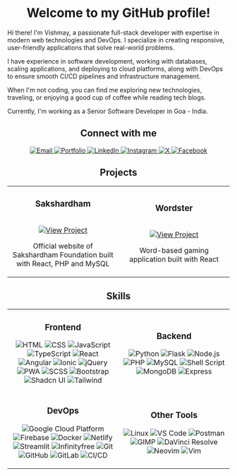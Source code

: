 <h1 align="center">Welcome to my GitHub profile!</h1>

Hi there! I'm Vishmay, a passionate full-stack developer with expertise in modern web technologies and DevOps. I specialize in creating responsive, user-friendly applications that solve real-world problems.

I have experience in software development, working with databases, scaling applications, and deploying to cloud platforms, along with DevOps to ensure smooth CI/CD pipelines and infrastructure management.

When I'm not coding, you can find me exploring new technologies, traveling, or enjoying a good cup of coffee while reading tech blogs.

Currently, I'm working as a Senior Software Developer in Goa - India.

<h2 align="center">Connect with me</h2>
<div align="center">
  <a href="mailto:vishmaycode@gmail.com">
    <img src="https://img.shields.io/badge/-Email-red?style=for-the-badge&logo=gmail&logoColor=white" alt="Email" />
  </a>
  <a href="https://vishmayk.netlify.app/">
    <img src="https://img.shields.io/badge/-Portfolio-black?style=for-the-badge&logo=googlechrome&logoColor=white" alt="Portfolio" />
  </a>
  <a href="https://www.linkedin.com/in/vishmay">
    <img src="https://img.shields.io/badge/-LinkedIn-blue?style=for-the-badge&logo=logmein&logoColor=white" alt="LinkedIn" />
  </a>
  <a href="https://www.instagram.com/__vishmay__/">
    <img src="https://img.shields.io/badge/-Instagram-E4405F?style=for-the-badge&logo=instagram&logoColor=white" alt="Instagram" />
  </a>
  <a href="https://x.com/VishmayK7">
    <img src="https://img.shields.io/badge/-X-black?style=for-the-badge&logo=x&logoColor=white" alt="X" />
  </a>
  <a href="https://www.facebook.com/vishmay.karbotkar">
    <img src="https://img.shields.io/badge/-Facebook-1877F2?style=for-the-badge&logo=facebook&logoColor=white" alt="Facebook" />
  </a>
</div>


<h2 align="center">Projects</h2>
<div align="center">

<table>
  <tr>
    <td align="center" width="50%">
      <h3>Sakshardham</h3>
      <br />
      <a href="https://sakshardham.org/">
        <img src="https://img.shields.io/badge/View_Project-123c76?style=for-the-badge&logo=googlechrome&logoColor=white" alt="View Project"/>
      </a>
      <br />
      <p>Official website of Sakshardham Foundation built with React, PHP and MySQL</p>
    </td>
    <td align="center" width="50%">
      <h3>Wordster</h3>
      <br />
      <a href="https://github.com/vishmaycode/wordster">
        <img src="https://img.shields.io/badge/View_Project-1f2937?style=for-the-badge&logo=github&logoColor=white" alt="View Project"/>
      </a>
      <br />
      <p>Word-based gaming application built with React</p>
    </td>
  </tr>
</table>

</div>


<h2 align="center">Skills</h2>
<div align="center">

<table>
  <tr>
    <td align="center" width="50%">
      <h3>Frontend</h3>
      <p>
        <img src="https://img.shields.io/badge/-HTML-orange?logo=html5&logoColor=white" alt="HTML" />
        <img src="https://img.shields.io/badge/-CSS-blue?logo=css3&logoColor=white" alt="CSS" />
        <img src="https://img.shields.io/badge/-JavaScript-yellow?logo=javascript&logoColor=white" alt="JavaScript" />
        <img src="https://img.shields.io/badge/-TypeScript-blue?logo=typescript&logoColor=white" alt="TypeScript" />
        <img src="https://img.shields.io/badge/-React-78934b?logo=react&logoColor=white" alt="React" />
        <img src="https://img.shields.io/badge/-Angular-red?logo=angular&logoColor=white" alt="Angular" />
        <img src="https://img.shields.io/badge/-Ionic-3880FF?logo=ionic&logoColor=white" alt="Ionic" />
        <img src="https://img.shields.io/badge/-jQuery-0769AD?logo=jquery&logoColor=white" alt="jQuery" />
        <img src="https://img.shields.io/badge/-PWA-5A0FC8?logo=pwa&logoColor=white" alt="PWA" />
        <img src="https://img.shields.io/badge/-SCSS-CC6699?logo=sass&logoColor=white" alt="SCSS" />
        <img src="https://img.shields.io/badge/-Bootstrap-7952B3?logo=bootstrap&logoColor=white" alt="Bootstrap" />
        <img src="https://img.shields.io/badge/-Shadcn_UI-black?logo=shadcnui&logoColor=white" alt="Shadcn UI" />
        <img src="https://img.shields.io/badge/-Tailwind-06B6D4?logo=tailwindcss&logoColor=white" alt="Tailwind" />
      </p>
    </td>
    <td align="center" width="50%">
      <h3>Backend</h3>
      <p>
        <img src="https://img.shields.io/badge/-Python-3776AB?logo=python&logoColor=white" alt="Python" />
        <img src="https://img.shields.io/badge/-Flask-000000?logo=flask&logoColor=white" alt="Flask" />
        <img src="https://img.shields.io/badge/-Node.js-339933?logo=node.js&logoColor=white" alt="Node.js" />
        <img src="https://img.shields.io/badge/-PHP-777BB4?logo=php&logoColor=white" alt="PHP" />
        <img src="https://img.shields.io/badge/-MySQL-4479A1?logo=mysql&logoColor=white" alt="MySQL" />
        <img src="https://img.shields.io/badge/-Shell_Script-black?logo=gnu-bash&logoColor=white" alt="Shell Script" />
        <img src="https://img.shields.io/badge/-MongoDB-47A248?logo=mongodb&logoColor=white" alt="MongoDB" />
        <img src="https://img.shields.io/badge/-Express-000000?logo=express&logoColor=white" alt="Express" />
      </p>
    </td>
  </tr>
  <tr>
    <td align="center" width="50%">
      <h3>DevOps</h3>
      <p>
        <img src="https://img.shields.io/badge/-Google_Cloud_Platform-4285F4?logo=googlecloud&logoColor=white" alt="Google Cloud Platform" />
        <img src="https://img.shields.io/badge/-Firebase-FFCA28?logo=firebase&logoColor=white" alt="Firebase" />
        <img src="https://img.shields.io/badge/-Docker-2496ED?logo=docker&logoColor=white" alt="Docker" />
        <img src="https://img.shields.io/badge/-Netlify-00C7B7?logo=netlify&logoColor=white" alt="Netlify" />
        <img src="https://img.shields.io/badge/-Streamlit-FF4B4B?logo=streamlit&logoColor=white" alt="Streamlit" />
        <img src="https://img.shields.io/badge/-Infinityfree-009688?logo=internetcomputer&logoColor=white" alt="Infinityfree" />
        <img src="https://img.shields.io/badge/-Git-F05032?logo=git&logoColor=white" alt="Git" />
        <img src="https://img.shields.io/badge/-GitHub-181717?logo=github&logoColor=white" alt="GitHub" />
        <img src="https://img.shields.io/badge/-GitLab-FC6D26?logo=gitlab&logoColor=white" alt="GitLab" />
        <img src="https://img.shields.io/badge/-CI/CD-FF7139?logo=githubactions&logoColor=white" alt="CI/CD" />
      </p>
    </td>
    <td align="center" width="50%">
      <h3>Other Tools</h3>
      <p>
        <img src="https://img.shields.io/badge/-Linux-FCC624?logo=linux&logoColor=white" alt="Linux" />
        <img src="https://img.shields.io/badge/-VS_Code-007ACC?logo=visualstudiocode&logoColor=white" alt="VS Code" />
        <img src="https://img.shields.io/badge/-Postman-FF6C37?logo=postman&logoColor=white" alt="Postman" />
        <img src="https://img.shields.io/badge/-GIMP-5C5543?logo=gimp&logoColor=white" alt="GIMP" />
        <img src="https://img.shields.io/badge/-DaVinci_Resolve-1A1A1A?logo=davinciresolve&logoColor=white" alt="DaVinci Resolve" />
        <img src="https://img.shields.io/badge/-Neovim-57A143?logo=neovim&logoColor=white" alt="Neovim" />
        <img src="https://img.shields.io/badge/-Vim-019733?logo=vim&logoColor=white" alt="Vim" />
      </p>
    </td>
  </tr>
</table>

</div>
